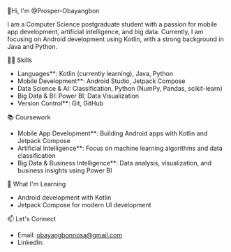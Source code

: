 👋Hi, I'm @Prosper-Obayangbon

I am a Computer Science postgraduate student with a passion for mobile app development, artificial intelligence, and big data. Currently, I am focusing on Android development using Kotlin, with a strong background in Java and Python.

👨‍💻 Skills

- Languages**: Kotlin (currently learning), Java, Python
- Mobile Development**: Android Studio, Jetpack Compose
- Data Science & AI: Classification, Python (NumPy, Pandas, scikit-learn)
- Big Data & BI: Power BI, Data Visualization
- Version Control**: Git, GitHub

📚 Coursework

- Mobile App Development**: Building Android apps with Kotlin and Jetpack Compose
- Artificial Intelligence**: Focus on machine learning algorithms and data classification
- Big Data & Business Intelligence**: Data analysis, visualization, and business insights using Power BI

🌱 What I'm Learning

- Android development with Kotlin
- Jetpack Compose for modern UI development

📫 Let's Connect

- Email: obayangbonnosa@gmail.com
- LinkedIn: 

